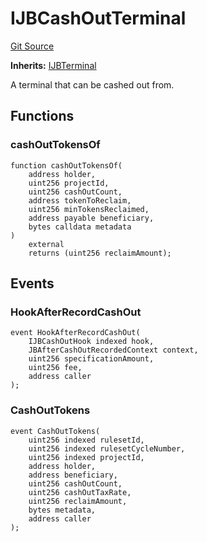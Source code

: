 # IJBCashOutTerminal
[Git Source](https://github.com/Bananapus/nana-core/blob/2998dca2fbd2658e2c8791d6dc8348147d69e28e/src/interfaces/IJBCashOutTerminal.sol)

**Inherits:**
[IJBTerminal](/docs/v4/api/core/interfaces/IJBTerminal.md)

A terminal that can be cashed out from.


## Functions
### cashOutTokensOf


```solidity
function cashOutTokensOf(
    address holder,
    uint256 projectId,
    uint256 cashOutCount,
    address tokenToReclaim,
    uint256 minTokensReclaimed,
    address payable beneficiary,
    bytes calldata metadata
)
    external
    returns (uint256 reclaimAmount);
```

## Events
### HookAfterRecordCashOut

```solidity
event HookAfterRecordCashOut(
    IJBCashOutHook indexed hook,
    JBAfterCashOutRecordedContext context,
    uint256 specificationAmount,
    uint256 fee,
    address caller
);
```

### CashOutTokens

```solidity
event CashOutTokens(
    uint256 indexed rulesetId,
    uint256 indexed rulesetCycleNumber,
    uint256 indexed projectId,
    address holder,
    address beneficiary,
    uint256 cashOutCount,
    uint256 cashOutTaxRate,
    uint256 reclaimAmount,
    bytes metadata,
    address caller
);
```

